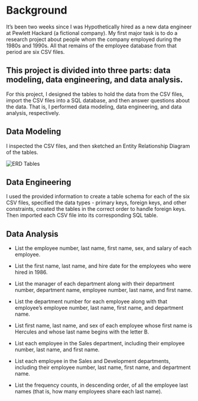 # Background 

It’s been two weeks since I was Hypothetically hired as a new data engineer at Pewlett Hackard (a fictional company). My first major task is to do a research project about people whom the company employed during the 1980s and 1990s. All that remains of the employee database from that period are six CSV files.

## This project is divided into three parts: data modeling, data engineering, and data analysis.

For this project, I designed the tables to hold the data from the CSV files, import the CSV files into a SQL database, and then answer questions about the data. That is, I performed data modeling, data engineering, and data analysis, respectively.


## Data Modeling
I inspected the CSV files, and then sketched an Entity Relationship Diagram of the tables.

![ERD Tables ](https://github.com/samcandia/SQL-Challenge/assets/145384304/01a568c9-cb4c-47f4-8cc5-08513dc1aec5)


## Data Engineering

I used the provided information to create a table schema for each of the six CSV files, specified the data types - primary keys, foreign keys, and other constraints, created the tables in the correct order to handle foreign keys. Then imported each CSV file into its corresponding SQL table.

## Data Analysis

* List the employee number, last name, first name, sex, and salary of each employee.

* List the first name, last name, and hire date for the employees who were hired in 1986.

* List the manager of each department along with their department number, department name, employee number, last name, and first name.

* List the department number for each employee along with that employee’s employee number, last name, first name, and department name.

* List first name, last name, and sex of each employee whose first name is Hercules and whose last name begins with the letter B.

* List each employee in the Sales department, including their employee number, last name, and first name.

* List each employee in the Sales and Development departments, including their employee number, last name, first name, and department name.

* List the frequency counts, in descending order, of all the employee last names (that is, how many employees share each last name).
